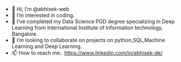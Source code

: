 - 👋 Hi, I’m @abhisek-web
- 👀 I’m interested in coding.
- 🌱 I’ve completed my Data Science PGD degree specializing in Deep Learning from International Institute of Information technology, Bangalore.
- 💞️ I’m looking to collaborate on projects on python,SQL,Machine Learning and Deep Learning.
- 📫 How to reach me.. https://www.linkedin.com/in/abhisek-de/

<!---
abhisek-web/abhisek-web is a ✨ special ✨ repository because its `README.md` (this file) appears on your GitHub profile.
You can click the Preview link to take a look at your changes.
--->
